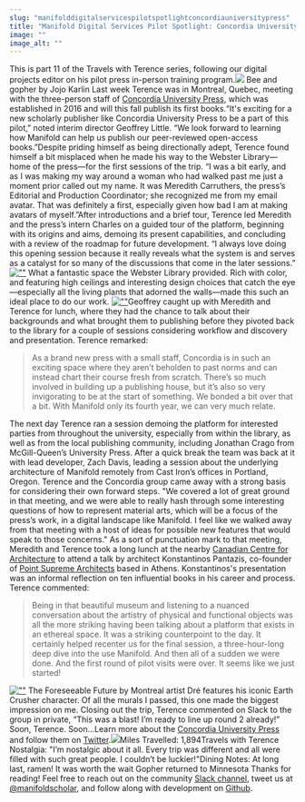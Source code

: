 ```yaml
---
slug: "manifolddigitalservicespilotspotlightconcordiauniversitypress"
title: "Manifold Digital Services Pilot Spotlight: Concordia University Press"
image: ""
image_alt: ""
---
```




<!--truncate-->

This is part 11 of the Travels with Terence series, following our digital projects editor on his pilot press in-person training program.[![](/img/blog/legacy_wp/2019/03/29991CDB-6E40-4E6F-B710-971045701953.jpg)](/img/blog/legacy_wp/2019/03/29991CDB-6E40-4E6F-B710-971045701953.jpg) Bee and gopher by Jojo Karlin Last week Terence was in Montreal, Quebec, meeting with the three-person staff of [Concordia University Press](http://www.concordia.ca/press.html), which was established in 2016 and will this fall publish its first books.“It's exciting for a new scholarly publisher like Concordia University Press to be a part of this pilot,” noted interim director Geoffrey Little. “We look forward to learning how Manifold can help us publish our peer-reviewed open-access books.”Despite priding himself as being directionally adept, Terence found himself a bit misplaced when he made his way to the Webster Library—home of the press—for the first sessions of the trip. “I was a bit early, and as I was making my way around a woman who had walked past me just a moment prior called out my name. It was Meredith Carruthers, the press’s Editorial and Production Coordinator; she recognized me from my email avatar. That was definitely a first, especially given how bad I am at making avatars of myself.”After introductions and a brief tour, Terence led Meredith and the press’s intern Charles on a guided tour of the platform, beginning with its origins and aims, demoing its present capabilities, and concluding with a review of the roadmap for future development. “I always love doing this opening session because it really reveals what the system is and serves as a catalyst for so many of the discussions that come in the later sessions.”[![""](/img/blog/legacy_wp/2019/03/webster2.jpg)](/img/blog/legacy_wp/2019/03/webster2.jpg) What a fantastic space the Webster Library provided. Rich with color, and featuring high ceilings and interesting design choices that catch the eye—especially all the living plants that adorned the walls—made this such an ideal place to do our work. [![""](/img/blog/legacy_wp/2019/03/webster1.jpg)](/img/blog/legacy_wp/2019/03/webster1.jpg)Geoffrey caught up with Meredith and Terence for lunch, where they had the chance to talk about their backgrounds and what brought them to publishing before they pivoted back to the library for a couple of sessions considering workflow and discovery and presentation. Terence remarked:

> As a brand new press with a small staff, Concordia is in such an exciting space where they aren’t beholden to past norms and can instead chart their course fresh from scratch. There’s so much involved in building up a publishing house, but it’s also so very invigorating to be at the start of something. We bonded a bit over that a bit. With Manifold only its fourth year, we can very much relate.

The next day Terence ran a session demoing the platform for interested parties from throughout the university, especially from within the library, as well as from the local publishing community, including Jonathan Crago from McGill-Queen’s University Press. After a quick break the team was back at it with lead developer, Zach Davis, leading a session about the underlying architecture of Manifold remotely from Cast Iron’s offices in Portland, Oregon. Terence and the Concordia group came away with a strong basis for considering their own forward steps. "We covered a lot of great ground in that meeting, and we were able to really hash through some interesting questions of how to represent material arts, which will be a focus of the press’s work, in a digital landscape like Manifold. I feel like we walked away from that meeting with a host of ideas for possible new features that would speak to those concerns." As a sort of punctuation mark to that meeting, Meredith and Terence took a long lunch at the nearby&nbsp;[Canadian Centre for Architecture](https://www.cca.qc.ca/en/)&nbsp;to attend a talk by architect Konstantinos Pantazis, co-founder of [Point Supreme Architects](http://www.pointsupreme.com/content/) based in Athens. Konstantinos's presentation was an informal reflection on ten influential books in his career and process. Terence commented:

> Being in that beautiful museum and listening to a nuanced conversation about the artistry of physical and functional objects was all the more striking having been talking about a platform that exists in an ethereal space. It was a striking counterpoint to the day. It certainly helped recenter us for the final session, a three-hour-long deep dive into the use Manifold. And then all of a sudden we were done. And the first round of pilot visits were over. It seems like we just started!

[![""](/img/blog/legacy_wp/2019/03/mural.jpg)](/img/blog/legacy_wp/2019/03/mural.jpg) The Foreseeable Future by Montreal artist Dré features his iconic Earth Crusher character. Of all the murals I passed, this one made the biggest impression on me. Closing out the trip, Terence commented on Slack to the group in private, “This was a blast! I’m ready to line up round 2 already!” Soon, Terence. Soon...Learn more about the [Concordia University Press](https://www.concordia.ca/press/about.html) and follow them on [Twitter](https://twitter.com/ConcordiaPress).[![](/img/blog/legacy_wp/2019/03/Concoridia_Press_Hori@4x.png)](/img/blog/legacy_wp/2019/03/Concoridia_Press_Hori@4x.png)Miles Travelled: 1,894Travels with Terence Nostalgia: "I’m nostalgic about it all. Every trip was different and all were filled with such great people. I couldn’t be luckier!"Dining Notes: At long last, ramen! It was worth the wait![![](/img/blog/legacy_wp/2019/03/IMG_3201.jpg)](/img/blog/legacy_wp/2019/03/IMG_3201.jpg) Gopher returned to Minnesota Thanks for reading! Feel free to reach out on the community [Slack channel](https://manifold-slackin.herokuapp.com/), tweet us at [@manifoldscholar](https://twitter.com/ManifoldScholar), and follow along with development on [Github](https://github.com/ManifoldScholar/manifold).

